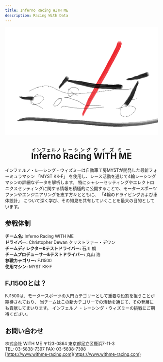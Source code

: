 ```yaml
---
title: Inferno Racing WITH ME 
description: Racing With Data
---
```


<p align="center">
  <img src="assets/temp_logo.png" alt="Inferno Racing Logo" />
  <h1 align="center"> <ruby>Inferno<rt>インフェルノ</rt> Racing<rt>レーシング</rt> WITH ME<rt>ウイズミー</rt> </ruby> </h1>
</p>

インフェルノ・レーシング・ウィズミーは自動車工房MYSTが開発した最新フォーミュラマシン 「MYST KK-F」 を使用し、レース活動を通じて4輪レーシングマシンの詳細なデータを解析します。 特にシャシーセッティングやエレクトロニクスセッティングに関する情報を積極的に公開することで、モータースポーツファンやエンジニアリングを志す方々とともに、 「4輪のドライビングおよび車体設計」 について深く学び、その知見を共有していくことを最大の目的としています。 

## 参戦体制
**チーム名:** Inferno Racing WITH ME   
**ドライバー:** Christopher Dewan クリストファー・デワン  
**チームディレクター&テストドライバー:** 石川 朗   
**チームプロデューサー&テストドライバー:** 丸山 浩   
**参戦カテゴリー:** FJ1500   
**使用マシン:** MYST KK-F   

## FJ1500とは？
FJ1500は、モータースポーツの入門カテゴリーとして重要な役割を担うことが期待されており、 
当チームはこの新カテゴリーでの活動を通じて、その発展にも貢献してまいります。 インフェルノ 
・レーシング・ウィズミーの挑戦にご期待ください。 


## お問い合わせ
株式会社 WITH ME 〒123-0864 東京都足立区鹿浜7-11-3   
TEL: 03-5838-7397 FAX: 03-5838-7398   
[https://www.withme-racing.com](https://www.withme-racing.com)   






